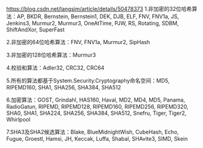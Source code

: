 https://blog.csdn.net/langsim/article/details/50478373
1.非加密的32位哈希算法：AP, BKDR, Bernstein, Bernstein1, DEK, DJB, ELF, FNV, FNV1a, JS, Jenkins3, Murmur2, Murmur3, OneAtTime, PJW, RS, Rotating, SDBM, ShiftAndXor, SuperFast

2.非加密的64位哈希算法：FNV, FNV1a, Murmur2, SipHash

3.非加密的128位哈希算法：Murmur3

4.校验和算法：Adler32, CRC32, CRC64

5.所有的算法都基于System.Security.Cryptography命名空间：MD5, RIPEMD160, SHA1, SHA256, SHA384, SHA512

6.加密算法：GOST, Grindahl, HAS160, Haval, MD2, MD4, MD5, Panama, RadioGatun, RIPEMD, RIPEMD128, RIPEMD160, RIPEMD256, RIPEMD320, SHA0, SHA1, SHA224, SHA256, SHA384, SHA512, Snefru, Tiger, Tiger2, Whirlpool

7.SHA3及SHA2候选算法：Blake, BlueMidnightWish, CubeHash, Echo, Fugue, Groestl, Hamsi, JH, Keccak, Luffa, Shabal, SHAvite3, SIMD, Skein